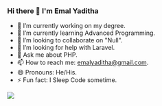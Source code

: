 ### Hi there 👋 I'm Emal Yaditha

- 🔭 I’m currently working on my degree.
- 🌱 I’m currently learning Advanced Programming.
- 👯 I’m looking to collaborate on "Null".
- 🤔 I’m looking for help with Laravel.
- 💬 Ask me about PHP.
- 📫 How to reach me: emalyaditha@gmail.com.
- 😄 Pronouns: He/His.
- ⚡ Fun fact: I Sleep Code sometime.

<img src ="https://github-readme-stats.vercel.app/api?username=EmalYaditha&&show_icons=true&title_color=ffffff&icon_color=bb2acf&text_color=daf7dc&bg_color=ad0000">
